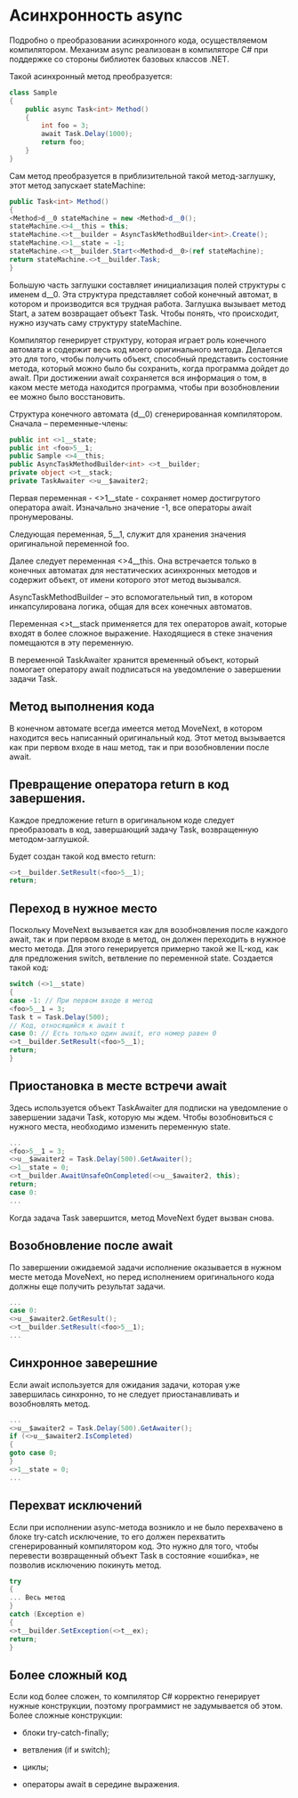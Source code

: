 # Асинхронность async

Подробно о преобразовании асинхронного кода, осуществляемом компилятором. Механизм async реализован в компиляторе C# при поддержке со
стороны библиотек базовых классов .NET.

Такой асинхронный метод преобразуется:

```csharp
class Sample
{
    public async Task<int> Method()
    {
        int foo = 3;
        await Task.Delay(1000);
        return foo;
    }
}
```

Сам метод преобразуется в приблизительной такой метод-заглушку, этот метод запускает stateMachine:

```csharp
public Task<int> Method()
{
<Method>d__0 stateMachine = new <Method>d__0();
stateMachine.<>4__this = this;
stateMachine.<>t__builder = AsyncTaskMethodBuilder<int>.Create();
stateMachine.<>1__state = -1;
stateMachine.<>t__builder.Start<<Method>d__0>(ref stateMachine);
return stateMachine.<>t__builder.Task;
}
```

Большую часть заглушки составляет инициализация полей структуры с именем <Method>d__0. Эта структура представляет собой конечный автомат, в котором и производится вся трудная работа. Заглушка вызывает метод Start, а затем возвращает объект Task. Чтобы понять, что происходит, нужно изучать саму структуру stateMachine.

Компилятор генерирует структуру, которая играет роль конечного автомата и содержит весь код моего оригинального метода. Делается это для того, чтобы получить объект, способный представить состояние метода, который можно было бы сохранить, когда программа дойдет до await. При достижении await сохраняется вся информация о том, в каком месте метода находится программа, чтобы при возобновлении ее можно было восстановить.

Структура конечного автомата (<AlexsMethod>d__0) сгенерированная компилятором. Сначала – переменные-члены:

```csharp
public int <>1__state;
public int <foo>5__1;
public Sample <>4__this;
public AsyncTaskMethodBuilder<int> <>t__builder;
private object <>t__stack;
private TaskAwaiter <>u__$awaiter2;
```

Первая переменная - <>1__state - сохраняет номер достигрутого оператора await. Изначально значение -1, все операторы await пронумерованы.

Следующая переменная, <foo>5__1, служит для хранения значения оригинальной переменной foo.

Далее следует переменная <>4__this. Она встречается только в конечных автоматах для нестатических асинхронных методов и содержит объект, от имени которого этот метод вызывался.

AsyncTaskMethodBuilder – это вспомогательный тип, в котором инкапсулирована логика, общая для всех конечных автоматов.

Переменная <>t__stack применяется для тех операторов await, которые входят в более сложное выражение. Находящиеся в стеке значения помещаются в эту переменную.

В переменной TaskAwaiter хранится временный объект, который помогает оператору await подписаться на уведомление о завершении задачи Task.

## Метод выполнения кода

В конечном автомате всегда имеется метод MoveNext, в котором находится весь написанный оригинальный код. Этот метод вызывается как при первом входе в наш метод, так и при возобновлении после await.

## Превращение оператора return в код завершения.

Каждое предложение return в оригинальном коде следует преобразовать в код, завершающий задачу Task, возвращенную методом-заглушкой.

Будет создан такой код вместо return:

```csharp
<>t__builder.SetResult(<foo>5__1);
return;
```

## Переход в нужное место

Поскольку MoveNext вызывается как для возобновления после каждого await, так и при первом входе в метод, он должен переходить в нужное место метода. Для этого генерируется примерно
такой же IL-код, как для предложения switch, ветвление по переменной state. Создается такой код:

```csharp
switch (<>1__state)
{
case -1: // При первом входе в метод
<foo>5__1 = 3;
Task t = Task.Delay(500);
// Код, относящийся к await t
case 0: // Есть только один await, его номер равен 0
<>t__builder.SetResult(<foo>5__1);
return;
}
```

## Приостановка в месте встречи await

Здесь используется объект TaskAwaiter для подписки на уведомление о завершении задачи Task, которую мы ждем. Чтобы возобновиться с нужного места, необходимо изменить переменную
state.

```csharp
...
<foo>5__1 = 3;
<>u__$awaiter2 = Task.Delay(500).GetAwaiter();
<>1__state = 0;
<>t__builder.AwaitUnsafeOnCompleted(<>u__$awaiter2, this);
return;
case 0:
...
```

Когда задача Task завершится, метод MoveNext будет вызван снова.

## Возобновление после await

По завершении ожидаемой задачи исполнение оказывается в нужном месте метода MoveNext, но перед исполнением оригинального кода должны еще получить результат задачи.

```csharp
...
case 0:
<>u__$awaiter2.GetResult();
<>t__builder.SetResult(<foo>5__1);
...
```

## Синхронное заверешние

Если await используется для ожидания задачи, которая уже завершилась синхронно, то не следует приостанавливать и возобновлять метод.

```csharp
...
<>u__$awaiter2 = Task.Delay(500).GetAwaiter();
if (<>u__$awaiter2.IsCompleted)
{
goto case 0;
}
<>1__state = 0;
...
```

## Перехват исключений

Если при исполнении async-метода возникло и не было перехвачено в блоке try-catch исключение, то его должен перехватить сгенерированный компилятором код. Это нужно для того, чтобы перевести возвращенный объект Task в состояние «ошибка», не позволив исключению покинуть метод.

```csharp
try
{
... Весь метод
}
catch (Exception e)
{
<>t__builder.SetException(<>t__ex);
return;
}
```

## Более сложный код

Если код более сложен, то компилятор C# корректно генерирует нужные конструкции, поэтому программист не задумывается об этом. Более сложные конструкции:

- блоки try-catch-finally;

- ветвления (if и switch);

- циклы;

- операторы await в середине выражения.


